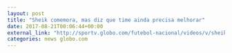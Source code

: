 ```yaml
---
layout: post
title: "Sheik comemora, mas diz que time ainda precisa melhorar"
date: 2017-08-21T00:06:44+00:00
external_link: "http://sportv.globo.com/futebol-nacional/videos/v/sheik-destaca-segundo-tempo-da-ponte-mas-diz-que-time-ainda-precisa-melhorar/6091639/"
categories: news globo.com
---
```


